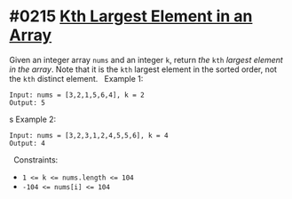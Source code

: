 # #0215 [Kth Largest Element in an Array](https://leetcode.com/problems/kth-largest-element-in-an-array)
Given an integer array `nums` and an integer `k`, return *the* `kth` *largest element in the array*.
Note that it is the `kth` largest element in the sorted order, not the `kth` distinct element.
 
Example 1:
```
Input: nums = [3,2,1,5,6,4], k = 2
Output: 5
```
s
Example 2:
```
Input: nums = [3,2,3,1,2,4,5,5,6], k = 4
Output: 4
```
 
Constraints:
* `1 <= k <= nums.length <= 104`
* `-104 <= nums[i] <= 104`
